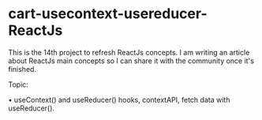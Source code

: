 # cart-usecontext-usereducer-ReactJs

This is the 14th project to refresh ReactJs concepts. I am writing an article about ReactJs main concepts so I can share it with the community once it's finished.

Topic:

• useContext() and useReducer() hooks, contextAPI, fetch data with useReducer().
